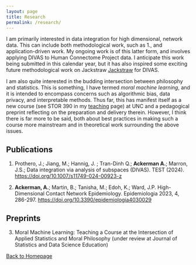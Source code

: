 ```yaml
---
layout: page
title: Research
permalink: /research/
---
```


I am primarily interested in data integration for high dimensional, network data.  This can include both methodological work, such as 1., and application-driven work.  My ongoing work is of this latter form, and involves applying DIVAS to Human Connectome Project data.  I anticipate this work being submitted in this calendar year, but it has also inspired some exciting future methodological work on Jackstraw
[Jackstraw](https://www.sciencedirect.com/science/article/abs/pii/S0167947322002298) for DIVAS.  

I am also quite interested in the budding intersection between philosophy and statistics.  This is something, I have termed *moral machine learning*, and it is intended to encompass concerns such as algorithmic bias, data privacy, and interpretable methods.  Thus far, this has manifest itself as a new course (see STOR 390 in my [teaching](teaching.md) page) at UNC and a pedagogical preprint reflecting on the preparation and delivery therein.  However, I think there is far more to be said, both about best practices in making such a course more mainstream and in theoretical work surrounding the above issues. 



## Publications

1.	Prothero, J.;  Jiang, M.;  Hannig, J. ; Tran-Dinh Q.; **Ackerman A.**;  Marron, J.S.;  Data integration via analysis of subspaces (DIVAS). TEST (2024). https://doi.org/10.1007/s11749-024-00923-z

2. **Ackerman, A.**; Martin, B.; Tanisha, M.; Edoh, K.; Ward, J.P. High-Dimensional Contact Network Epidemiology. Epidemiologia 2023, 4, 286-297. https://doi.org/10.3390/epidemiologia4030029


## Preprints

3.	Moral Machine Learning: Teaching a Course at the Intersection of Applied Statistics and Moral Philosophy (under review at Journal of Statistics and Data Science Education)

  
[Back to Homepage](index.md)
   
